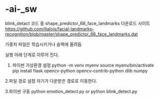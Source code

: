 # -ai-_sw
blink_detact 코드 중 
shape_predictor_68_face_landmarks 다운로드 사이트
https://github.com/italojs/facial-landmarks-recognition/blob/master/shape_predictor_68_face_landmarks.dat

가중치 파일은 학습시키거나 슬랙에 올려둠

실행 아래 단계로 이루어 진다.

1. 파이썬 가상환경 설정
python -m venv myenv
source myenv/bin/activate
pip install flask opencv-python opencv-contrib-python dlib numpy

2.파일 경로 설정
자기가 다운받은 경로로 이동한다.

3.파이썬 구동
python emotion_detect.py 
or
python blink_detect.py

